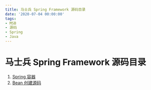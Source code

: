 ```yaml
---
title: 马士兵 Spring Framework 源码目录
date: '2020-07-04 00:00:00'
tags:
- MSB
- 源码
- Spring
- Java
---
```


# 马士兵 Spring Framework 源码目录

1. [Spring 容器](spring-container-introduction.md)
2. [Bean 创建源码](source-code-for-bean-creation.md)
